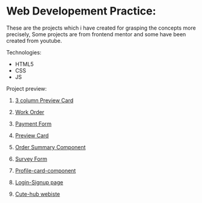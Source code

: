 # Web Developement Practice:

These are the projects which i have created for grasping the concepts more precisely, Some projects are from frontend mentor and some have been created from youtube.

Technologies: 
* HTML5
* CSS
* JS

Project preview:

1. [3 column Preview Card](https://khushi-2002.github.io/Web-development-Practice/3-column-preview-card-component-main/)

2. [Work Order](https://khushi-2002.github.io/Web-development-Practice/work_order/)

3. [Payment Form](https://khushi-2002.github.io/Web-development-Practice/payment_form/)

4. [Preview Card](https://khushi-2002.github.io/Web-development-Practice/nft-preview-card-component-main/)

5. [Order Summary Component](https://khushi-2002.github.io/Web-development-Practice/order-summary-component-main/)

6. [Survey Form](https://khushi-2002.github.io/Web-development-Practice/freecodecamp_Survey_Form/)

7. [Profile-card-component](https://khushi-2002.github.io/Web-development-Practice/profile-card-component-main/)

8. [Login-Signup page](https://khushi-2002.github.io/Web-development-Practice/Login/)

9. [Cute-hub webiste](https://khushi-2002.github.io/Web-development-Practice/Cute-hubb-website-main)

